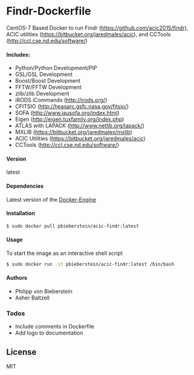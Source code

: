# Findr-Dockerfile

CentOS-7 Based Docker to run Findr (https://github.com/acic2015/findr), ACIC utilities (https://bitbucket.org/jaredmales/acic), and CCTools (http://ccl.cse.nd.edu/software/)

#### Includes:
- Python/Python Development/PIP 
- GSL/GSL Development 
- Boost/Boost Development 
- FFTW/FFTW Development 
- zlib/zlib Development 
- iRODS iCommands (http://irods.org/) 
- CFITSIO (http://heasarc.gsfc.nasa.gov/fitsio/) 
- SOFA (http://www.iausofa.org/index.html) 
- Eigen (http://eigen.tuxfamily.org/index.php) 
- ATLAS with LAPACK (http://www.netlib.org/lapack/) 
- MXLIB (https://bitbucket.org/jaredmales/mxlib) 
- ACIC Utilities (https://bitbucket.org/jaredmales/acic) 
- CCTools (http://ccl.cse.nd.edu/software/)


#### Version
latest

#### Dependencies
Latest version of the [Docker-Engine]

#### Installation
```sh
$ sudo docker pull pbieberstein/acic-findr:latest
```

#### Usage
To start the image as an interactive shell script
```sh
$ sudo docker run -it pbieberstein/acic-findr:latest /bin/bash
```

#### Authors
- Philipp von Bieberstein
- Asher Baltzell


### Todos

 - Include comments in Dockerfile
 - Add logo to documentation

License
----

MIT

[//]: # (These are reference links used in the body of this note and get stripped out when the markdown processor does its job. There is no need to format nicely because it shouldn't be seen. Thanks SO - http://stackoverflow.com/questions/4823468/store-comments-in-markdown-syntax)

[Docker-Engine]: <http://docs.docker.com/engine/installation/>

